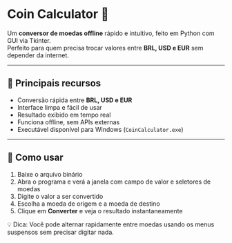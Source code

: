 # Coin Calculator 💸

Um **conversor de moedas offline** rápido e intuitivo, feito em Python com GUI via Tkinter.  
Perfeito para quem precisa trocar valores entre **BRL, USD e EUR** sem depender da internet.

---

## 🔹 Principais recursos

- Conversão rápida entre **BRL, USD e EUR**
- Interface limpa e fácil de usar
- Resultado exibido em tempo real
- Funciona offline, sem APIs externas
- Executável disponível para Windows (`CoinCalculator.exe`)

---

## 🎯 Como usar

1. Baixe o arquivo binário  
2. Abra o programa e verá a janela com campo de valor e seletores de moedas  
3. Digite o valor a ser convertido  
4. Escolha a moeda de origem e a moeda de destino  
5. Clique em **Converter** e veja o resultado instantaneamente  

💡 Dica: Você pode alternar rapidamente entre moedas usando os menus suspensos sem precisar digitar nada.

